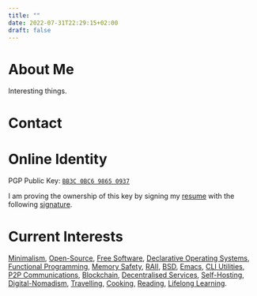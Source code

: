 ```yaml
---
title: ""
date: 2022-07-31T22:29:15+02:00
draft: false
---
```


# About Me

Interesting things.

# Contact

# Online Identity

PGP Public Key: [`BB3C 0BC6 9865 0937`](https://keybase.io/baitinq/pgp_keys.asc)

I am proving the ownership of this key by signing my [resume](/cv.pdf) with the following [signature](/cv.asc).

# Current Interests

[Minimalism](https://wikipedia.org/wiki/Minimalism), [Open-Source](https://wikipedia.org/wiki/Open_source), [Free Software](https://wikipedia.org/wiki/Free_software_movement), [Declarative Operating Systems](https://nixos.org/), [Functional Programming](https://wikipedia.org/wiki/Functional_programming), [Memory Safety](https://wikipedia.org/wiki/Memory_safe), [RAII](https://en.wikipedia.org/wiki/Resource_acquisition_is_initialization), [BSD](https://wikipedia.org/wiki/Berkeley_Software_Distribution), [Emacs](https://www.gnu.org/software/emacs/), [CLI Utilities](https://wikipedia.org/wiki/Command-line_interface), [P2P Communications](https://wikipedia.org/wiki/Peer-to-peer), [Blockchain](https://wikipedia.org/wiki/Blockchain), [Decentralised Services](https://wikipedia.org/wiki/Decentralization), [Self-Hosting](https://wikipedia.org/wiki/Self-hosting_(web_services)), [Digital-Nomadism](https://wikipedia.org/wiki/Digital_nomad), [Travelling](https://wikipedia.org/wiki/Travel), [Cooking](https://wikipedia.org/wiki/Cooking), [Reading](https://wikipedia.org/wiki/Reading), [Lifelong Learning](https://wikipedia.org/wiki/Lifelong_learning).
